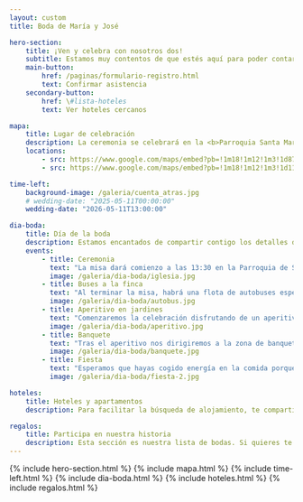 ```yaml
---
layout: custom
title: Boda de María y José

hero-section:
    title: ¡Ven y celebra con nosotros dos!
    subtitle: Estamos muy contentos de que estés aquí para poder contarte todos los detalles de nuestra boda.
    main-button:
        href: /paginas/formulario-registro.html
        text: Confirmar asistencia
    secondary-button:
        href: \#lista-hoteles
        text: Ver hoteles cercanos

mapa:
    title: Lugar de celebración
    description: La ceremonia se celebrará en la <b>Parroquia Santa María de Caná</b> de Pozuelo de Alarcón y el posterior banquete tendrá lugar en <b>Finca Las Jarillas</b> en Madrid.
    locations:
        - src: https://www.google.com/maps/embed?pb=!1m18!1m12!1m3!1d878.184098662612!2d-3.7998433738211235!3d40.43457430474152!2m3!1f0!2f0!3f0!3m2!1i1024!2i768!4f13.1!3m3!1m2!1s0xd4186415716a5a1%3A0xba88876cc831beec!2sParroquia%20Santa%20Mar%C3%ADa%20de%20Can%C3%A1!5e1!3m2!1ses!2ses!4v1746205699524!5m2!1ses!2ses
        - src: https://www.google.com/maps/embed?pb=!1m18!1m12!1m3!1d117182.18917262406!2d-3.8608358811636907!3d40.573086900000014!2m3!1f0!2f0!3f0!3m2!1i1024!2i768!4f13.1!3m3!1m2!1s0xd422ad3a2de4be9%3A0x3bb426869bee2921!2sFinca%20Las%20Jarillas!5e1!3m2!1ses!2ses!4v1746205941306!5m2!1ses!2ses

time-left:
    background-image: /galeria/cuenta_atras.jpg
    # wedding-date: "2025-05-11T00:00:00"
    wedding-date: "2026-05-11T13:00:00"

dia-boda:
    title: Día de la boda
    description: Estamos encantados de compartir contigo los detalles de nuestro día especial. A continuación, encontrarás el horario de la celebración y los momentos que hemos preparado con tanto cariño para disfrutar juntos.
    events:
        - title: Ceremonia
          text: "La misa dará comienzo a las 13:30 en la Parroquia de Santa María de Caná en Pozuelo de Alarcón."
          image: /galeria/dia-boda/iglesia.jpg
        - title: Buses a la finca
          text: "Al terminar la misa, habrá una flota de autobuses esperando para llevaros a todos a la finca."
          image: /galeria/dia-boda/autobus.jpg
        - title: Aperitivo en jardines
          text: "Comenzaremos la celebración disfrutando de un aperitivo en los jardines de la finca."
          image: /galeria/dia-boda/aperitivo.jpg
        - title: Banquete
          text: "Tras el aperitivo nos dirigiremos a la zona de banquete para disfrutar de la comida."
          image: /galeria/dia-boda/banquete.jpg
        - title: Fiesta
          text: "Esperamos que hayas cogido energía en la comida porque te queremos dándolo todo en la pista de baile."
          image: /galeria/dia-boda/fiesta-2.jpg

hoteles:
    title: Hoteles y apartamentos
    description: Para facilitar la búsqueda de alojamiento, te compartimos una selección de hoteles que quedan cerca del pazo. Además, en algunos de ellos hemos conseguido un descuento específico para el fin de semana de la boda.

regalos:
    title: Participa en nuestra historia
    description: Esta sección es nuestra lista de bodas. Si quieres te la puedes saltar, porque para nosotros los más importante es contar con tu presencia. Si de todas formas quieres hacernos un regalo para que empecemos nuestra aventura juntos, te dejamos algunas sugerencias.
---
```


{% include hero-section.html %}
{% include mapa.html %}
{% include time-left.html %}
{% include dia-boda.html %}
{% include hoteles.html %}
{% include regalos.html %}
